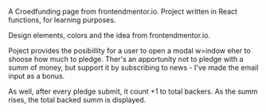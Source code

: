 A Croedfunding page from frontendmentor.io. 
Project written in React functions, for learning purposes. 

Design elements, colors and the idea from frontendmentor.io.

Poject provides the posibillity for a user to open a modal w=indow eher to shoose how much to pledge. 
Ther's an apportunity not to pledge with a summ of money, but support it by subscribing to news - I've made the email input as a bonus. 

As well, after every pledge submit, it count +1 to total backers. As the summ rises, the total backed summ is displayed. 
